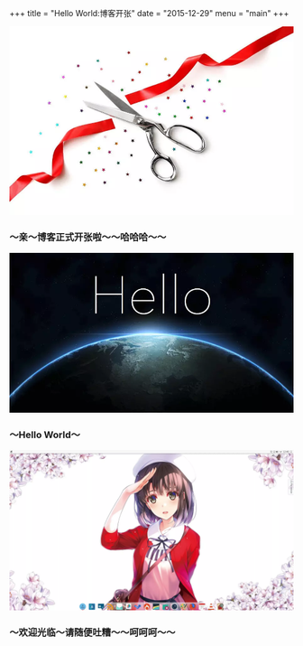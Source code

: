 +++
title = "Hello World:博客开张"
date = "2015-12-29"
menu = "main"
+++

![](/images/post/20151229235900.webp)
### ～亲～博客正式开张啦～～哈哈哈～～
![](/images/post/20151229235901.webp)
### ～Hello World～
![](/images/post/20151229235902.webp)
### ～欢迎光临～请随便吐糟～～呵呵呵～～
